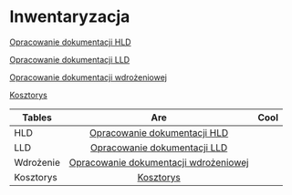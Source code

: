 # Inwentaryzacja

[Opracowanie dokumentacji HLD](https://github.com/rsubczynski/Inwentaryzacja/blob/master/Doc/HLD.odt)

[Opracowanie dokumentacji LLD](https://github.com/rsubczynski/Inwentaryzacja/blob/master/Doc/LLD.odt)

[Opracowanie dokumentacji wdrożeniowej](https://github.com/rsubczynski/Inwentaryzacja/blob/master/Doc/Doc%20wdro%C5%BCenia.odt)

[Kosztorys](https://github.com/rsubczynski/Inwentaryzacja/blob/master/Doc/Kosztorys.odt)

| Tables        | Are           | Cool  |
| ------------- |:-------------:| -----:|
| HLD      | [Opracowanie dokumentacji HLD](https://github.com/rsubczynski/Inwentaryzacja/blob/master/Doc/HLD.odt) |
| LLD   | [Opracowanie dokumentacji LLD](https://github.com/rsubczynski/Inwentaryzacja/blob/master/Doc/LLD.odt) |
| Wdrożenie | [Opracowanie dokumentacji wdrożeniowej](https://github.com/rsubczynski/Inwentaryzacja/blob/master/Doc/Doc%20wdro%C5%BCenia.odt) |
| Kosztorys | [Kosztorys](https://github.com/rsubczynski/Inwentaryzacja/blob/master/Doc/Kosztorys.odt) |


